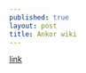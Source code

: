```yaml
---
published: true
layout: post
title: Ankor wiki
---
```

<a href="github.com/quickbfox/ankor/wiki">link</a>